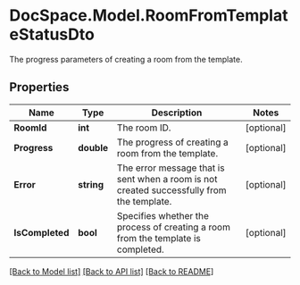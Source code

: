 # DocSpace.Model.RoomFromTemplateStatusDto
The progress parameters of creating a room from the template.

## Properties

Name | Type | Description | Notes
------------ | ------------- | ------------- | -------------
**RoomId** | **int** | The room ID. | [optional] 
**Progress** | **double** | The progress of creating a room from the template. | [optional] 
**Error** | **string** | The error message that is sent when a room is not created successfully from the template. | [optional] 
**IsCompleted** | **bool** | Specifies whether the process of creating a room from the template is completed. | [optional] 

[[Back to Model list]](../README.md#documentation-for-models) [[Back to API list]](../README.md#documentation-for-api-endpoints) [[Back to README]](../README.md)

